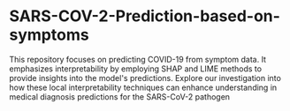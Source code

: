 # SARS-COV-2-Prediction-based-on-symptoms
This repository focuses on predicting COVID-19 from symptom data. It emphasizes interpretability by employing SHAP and LIME methods to provide insights into the model's predictions. Explore our investigation into how these local interpretability techniques can enhance understanding in medical diagnosis predictions for the SARS-CoV-2 pathogen
